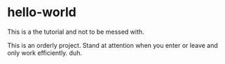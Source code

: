 # hello-world
This is a the tutorial and not to be messed with.

This is an orderly project. Stand at attention when you enter or leave and only work efficiently. duh.
